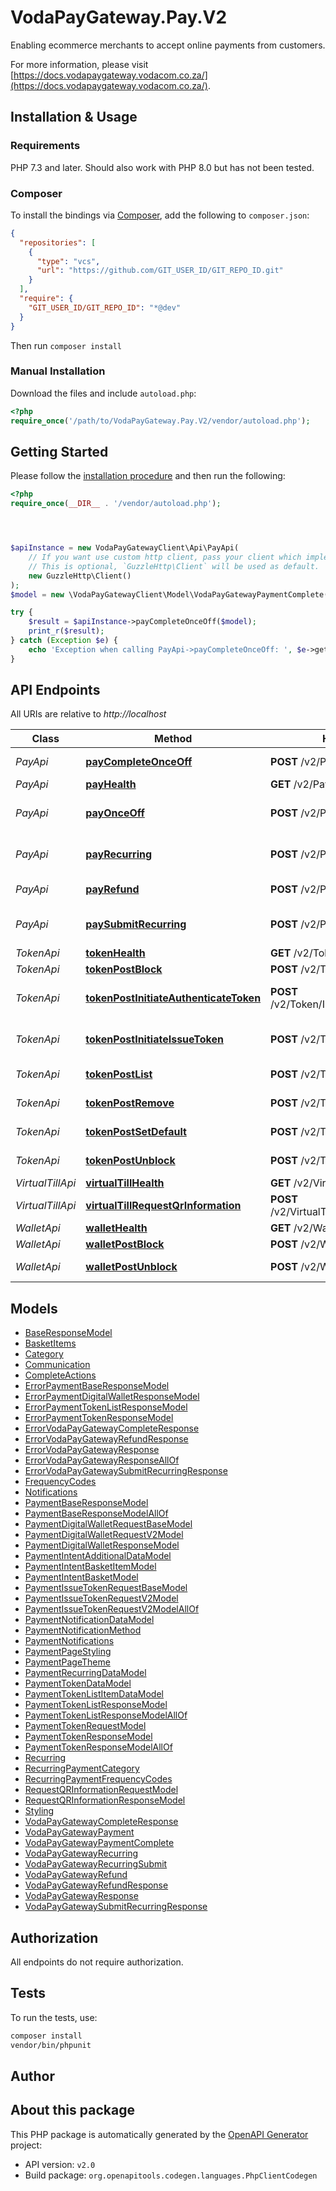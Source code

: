 # VodaPayGateway.Pay.V2

Enabling ecommerce merchants to accept online payments from customers.

For more information, please visit [https://docs.vodapaygateway.vodacom.co.za/](https://docs.vodapaygateway.vodacom.co.za/).

## Installation & Usage

### Requirements

PHP 7.3 and later.
Should also work with PHP 8.0 but has not been tested.

### Composer

To install the bindings via [Composer](https://getcomposer.org/), add the following to `composer.json`:

```json
{
  "repositories": [
    {
      "type": "vcs",
      "url": "https://github.com/GIT_USER_ID/GIT_REPO_ID.git"
    }
  ],
  "require": {
    "GIT_USER_ID/GIT_REPO_ID": "*@dev"
  }
}
```

Then run `composer install`

### Manual Installation

Download the files and include `autoload.php`:

```php
<?php
require_once('/path/to/VodaPayGateway.Pay.V2/vendor/autoload.php');
```

## Getting Started

Please follow the [installation procedure](#installation--usage) and then run the following:

```php
<?php
require_once(__DIR__ . '/vendor/autoload.php');




$apiInstance = new VodaPayGatewayClient\Api\PayApi(
    // If you want use custom http client, pass your client which implements `GuzzleHttp\ClientInterface`.
    // This is optional, `GuzzleHttp\Client` will be used as default.
    new GuzzleHttp\Client()
);
$model = new \VodaPayGatewayClient\Model\VodaPayGatewayPaymentComplete(); // \VodaPayGatewayClient\Model\VodaPayGatewayPaymentComplete | VodaPayGatewayPaymentComplete.

try {
    $result = $apiInstance->payCompleteOnceOff($model);
    print_r($result);
} catch (Exception $e) {
    echo 'Exception when calling PayApi->payCompleteOnceOff: ', $e->getMessage(), PHP_EOL;
}

```

## API Endpoints

All URIs are relative to *http://localhost*

Class | Method | HTTP request | Description
------------ | ------------- | ------------- | -------------
*PayApi* | [**payCompleteOnceOff**](docs/Api/PayApi.md#paycompleteonceoff) | **POST** /v2/Pay/CompleteOnceOff | Complete payment.
*PayApi* | [**payHealth**](docs/Api/PayApi.md#payhealth) | **GET** /v2/Pay | Health check.
*PayApi* | [**payOnceOff**](docs/Api/PayApi.md#payonceoff) | **POST** /v2/Pay/OnceOff | Immediate payment intent.
*PayApi* | [**payRecurring**](docs/Api/PayApi.md#payrecurring) | **POST** /v2/Pay/Recurring | Create recurring payment.
*PayApi* | [**payRefund**](docs/Api/PayApi.md#payrefund) | **POST** /v2/Pay/Refund | Immediate refund.
*PayApi* | [**paySubmitRecurring**](docs/Api/PayApi.md#paysubmitrecurring) | **POST** /v2/Pay/SubmitRecurring | Submit recurring payment.
*TokenApi* | [**tokenHealth**](docs/Api/TokenApi.md#tokenhealth) | **GET** /v2/Token | Health check.
*TokenApi* | [**tokenPostBlock**](docs/Api/TokenApi.md#tokenpostblock) | **POST** /v2/Token/Block | Block a token.
*TokenApi* | [**tokenPostInitiateAuthenticateToken**](docs/Api/TokenApi.md#tokenpostinitiateauthenticatetoken) | **POST** /v2/Token/InitiateAuthenticate | Initiate authentication of token
*TokenApi* | [**tokenPostInitiateIssueToken**](docs/Api/TokenApi.md#tokenpostinitiateissuetoken) | **POST** /v2/Token/InitiateIssue | Initiate the issue of a token.
*TokenApi* | [**tokenPostList**](docs/Api/TokenApi.md#tokenpostlist) | **POST** /v2/Token/List | Get a list of tokens.
*TokenApi* | [**tokenPostRemove**](docs/Api/TokenApi.md#tokenpostremove) | **POST** /v2/Token/Remove | Removes a token.
*TokenApi* | [**tokenPostSetDefault**](docs/Api/TokenApi.md#tokenpostsetdefault) | **POST** /v2/Token/SetDefault | Set token as default.
*TokenApi* | [**tokenPostUnblock**](docs/Api/TokenApi.md#tokenpostunblock) | **POST** /v2/Token/Unblock | Unblock a token.
*VirtualTillApi* | [**virtualTillHealth**](docs/Api/VirtualTillApi.md#virtualtillhealth) | **GET** /v2/VirtualTill | Health check.
*VirtualTillApi* | [**virtualTillRequestQrInformation**](docs/Api/VirtualTillApi.md#virtualtillrequestqrinformation) | **POST** /v2/VirtualTill/RequestQrInformation | Request for a QR code.
*WalletApi* | [**walletHealth**](docs/Api/WalletApi.md#wallethealth) | **GET** /v2/Wallet | Health check.
*WalletApi* | [**walletPostBlock**](docs/Api/WalletApi.md#walletpostblock) | **POST** /v2/Wallet/Block | Block wallet.
*WalletApi* | [**walletPostUnblock**](docs/Api/WalletApi.md#walletpostunblock) | **POST** /v2/Wallet/Unblock | Unblock wallet.

## Models

- [BaseResponseModel](docs/Model/BaseResponseModel.md)
- [BasketItems](docs/Model/BasketItems.md)
- [Category](docs/Model/Category.md)
- [Communication](docs/Model/Communication.md)
- [CompleteActions](docs/Model/CompleteActions.md)
- [ErrorPaymentBaseResponseModel](docs/Model/ErrorPaymentBaseResponseModel.md)
- [ErrorPaymentDigitalWalletResponseModel](docs/Model/ErrorPaymentDigitalWalletResponseModel.md)
- [ErrorPaymentTokenListResponseModel](docs/Model/ErrorPaymentTokenListResponseModel.md)
- [ErrorPaymentTokenResponseModel](docs/Model/ErrorPaymentTokenResponseModel.md)
- [ErrorVodaPayGatewayCompleteResponse](docs/Model/ErrorVodaPayGatewayCompleteResponse.md)
- [ErrorVodaPayGatewayRefundResponse](docs/Model/ErrorVodaPayGatewayRefundResponse.md)
- [ErrorVodaPayGatewayResponse](docs/Model/ErrorVodaPayGatewayResponse.md)
- [ErrorVodaPayGatewayResponseAllOf](docs/Model/ErrorVodaPayGatewayResponseAllOf.md)
- [ErrorVodaPayGatewaySubmitRecurringResponse](docs/Model/ErrorVodaPayGatewaySubmitRecurringResponse.md)
- [FrequencyCodes](docs/Model/FrequencyCodes.md)
- [Notifications](docs/Model/Notifications.md)
- [PaymentBaseResponseModel](docs/Model/PaymentBaseResponseModel.md)
- [PaymentBaseResponseModelAllOf](docs/Model/PaymentBaseResponseModelAllOf.md)
- [PaymentDigitalWalletRequestBaseModel](docs/Model/PaymentDigitalWalletRequestBaseModel.md)
- [PaymentDigitalWalletRequestV2Model](docs/Model/PaymentDigitalWalletRequestV2Model.md)
- [PaymentDigitalWalletResponseModel](docs/Model/PaymentDigitalWalletResponseModel.md)
- [PaymentIntentAdditionalDataModel](docs/Model/PaymentIntentAdditionalDataModel.md)
- [PaymentIntentBasketItemModel](docs/Model/PaymentIntentBasketItemModel.md)
- [PaymentIntentBasketModel](docs/Model/PaymentIntentBasketModel.md)
- [PaymentIssueTokenRequestBaseModel](docs/Model/PaymentIssueTokenRequestBaseModel.md)
- [PaymentIssueTokenRequestV2Model](docs/Model/PaymentIssueTokenRequestV2Model.md)
- [PaymentIssueTokenRequestV2ModelAllOf](docs/Model/PaymentIssueTokenRequestV2ModelAllOf.md)
- [PaymentNotificationDataModel](docs/Model/PaymentNotificationDataModel.md)
- [PaymentNotificationMethod](docs/Model/PaymentNotificationMethod.md)
- [PaymentNotifications](docs/Model/PaymentNotifications.md)
- [PaymentPageStyling](docs/Model/PaymentPageStyling.md)
- [PaymentPageTheme](docs/Model/PaymentPageTheme.md)
- [PaymentRecurringDataModel](docs/Model/PaymentRecurringDataModel.md)
- [PaymentTokenDataModel](docs/Model/PaymentTokenDataModel.md)
- [PaymentTokenListItemDataModel](docs/Model/PaymentTokenListItemDataModel.md)
- [PaymentTokenListResponseModel](docs/Model/PaymentTokenListResponseModel.md)
- [PaymentTokenListResponseModelAllOf](docs/Model/PaymentTokenListResponseModelAllOf.md)
- [PaymentTokenRequestModel](docs/Model/PaymentTokenRequestModel.md)
- [PaymentTokenResponseModel](docs/Model/PaymentTokenResponseModel.md)
- [PaymentTokenResponseModelAllOf](docs/Model/PaymentTokenResponseModelAllOf.md)
- [Recurring](docs/Model/Recurring.md)
- [RecurringPaymentCategory](docs/Model/RecurringPaymentCategory.md)
- [RecurringPaymentFrequencyCodes](docs/Model/RecurringPaymentFrequencyCodes.md)
- [RequestQRInformationRequestModel](docs/Model/RequestQRInformationRequestModel.md)
- [RequestQRInformationResponseModel](docs/Model/RequestQRInformationResponseModel.md)
- [Styling](docs/Model/Styling.md)
- [VodaPayGatewayCompleteResponse](docs/Model/VodaPayGatewayCompleteResponse.md)
- [VodaPayGatewayPayment](docs/Model/VodaPayGatewayPayment.md)
- [VodaPayGatewayPaymentComplete](docs/Model/VodaPayGatewayPaymentComplete.md)
- [VodaPayGatewayRecurring](docs/Model/VodaPayGatewayRecurring.md)
- [VodaPayGatewayRecurringSubmit](docs/Model/VodaPayGatewayRecurringSubmit.md)
- [VodaPayGatewayRefund](docs/Model/VodaPayGatewayRefund.md)
- [VodaPayGatewayRefundResponse](docs/Model/VodaPayGatewayRefundResponse.md)
- [VodaPayGatewayResponse](docs/Model/VodaPayGatewayResponse.md)
- [VodaPayGatewaySubmitRecurringResponse](docs/Model/VodaPayGatewaySubmitRecurringResponse.md)

## Authorization
All endpoints do not require authorization.
## Tests

To run the tests, use:

```bash
composer install
vendor/bin/phpunit
```

## Author



## About this package

This PHP package is automatically generated by the [OpenAPI Generator](https://openapi-generator.tech) project:

- API version: `v2.0`
- Build package: `org.openapitools.codegen.languages.PhpClientCodegen`
